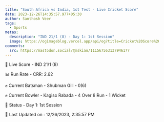 ```yaml
---
title: "South Africa vs India, 1st Test - Live Cricket Score"
date: 2023-12-26T14:35:57.977+05:30
author: Santhosh Veer
tags:
  - Sports
metas:
  description: "IND 21/1 (8) - Day 1: 1st Session"
  image: https://ogimageblog.vercel.app/api/og?title=Cricket%20Score%20%F0%9F%8F%8F
comments:
  src: https://mastodon.social/@mskian/111567563137946177
---
```


🔴 Live Score - IND 21/1 (8)  

📊 Run Rate - CRR: 2.62  

✊ Current Batsman - Shubman Gill - 0(6)  

✊ Current Bowler - Kagiso Rabada - 4 Over 8 Run - 1 Wicket  

📑 Status - Day 1: 1st Session

<!--more-->

📝 Last Updated on : 12/26/2023, 2:35:57 PM
